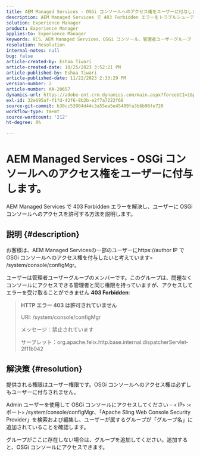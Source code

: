 ```yaml
---
title: AEM Managed Services - OSGi コンソールへのアクセス権をユーザーに付与します。
description: AEM Managed Services で 403 Forbidden エラーをトラブルシューティングする方法を説明します。
solution: Experience Manager
product: Experience Manager
applies-to: Experience Manager
keywords: KCS、AEM Managed Services、OSGi コンソール、管理者ユーザーグループ
resolution: Resolution
internal-notes: null
bug: false
article-created-by: Eshaa Tiwari
article-created-date: 10/25/2023 3:52:21 PM
article-published-by: Eshaa Tiwari
article-published-date: 11/22/2023 2:33:29 PM
version-number: 2
article-number: KA-20657
dynamics-url: https://adobe-ent.crm.dynamics.com/main.aspx?forceUCI=1&pagetype=entityrecord&etn=knowledgearticle&id=e930c879-4e73-ee11-9ae7-6045bd0063aa
exl-id: 32e695af-f1fd-42f6-8b2b-e2f7a7222f68
source-git-commit: b38cc53984d44c3a55ea5e45489fa3b6b96fe720
workflow-type: tm+mt
source-wordcount: '212'
ht-degree: 0%

---
```


# AEM Managed Services - OSGi コンソールへのアクセス権をユーザーに付与します。


AEM Managed Services で 403 Forbidden エラーを解決し、ユーザーに OSGi コンソールへのアクセスを許可する方法を説明します。

## 説明 {#description}


お客様は、AEM Managed Servicesの一部のユーザーにhttps://author IP で OSGi コンソールへのアクセス権を付与したいと考えています`>` /system/console/configMgr。

ユーザーは管理者ユーザーグループのメンバーです。このグループは、問題なくコンソールにアクセスできる管理者と同じ権限を持っていますが、アクセスしてエラーを受け取ることができません <b>403 Forbidden</b>:


> <b>HTTP エラー 403 は許可されていません</b>
> 
> URI: /system/console/configMgr
> 
> メッセージ：禁止されています
> 
> サーブレット：org.apache.felix.http.base.internal.dispatcherServlet-2f11b042



## 解決策 {#resolution}


提供される権限はユーザー権限です。OSGi コンソールへのアクセス権は必ずしもユーザーに付与されません。

Admin ユーザーを使用して OSGi コンソールにアクセスしてください –  `<` IP`>` :`<` ポート`>` /system/console/configMgr、「Apache Sling Web Console Security Provider」を検索および編集し、ユーザーが属するグループが「グループ名」に追加されていることを確認します。

グループがここに存在しない場合は、グループを追加してください。追加すると、OSGi コンソールにアクセスできます。
